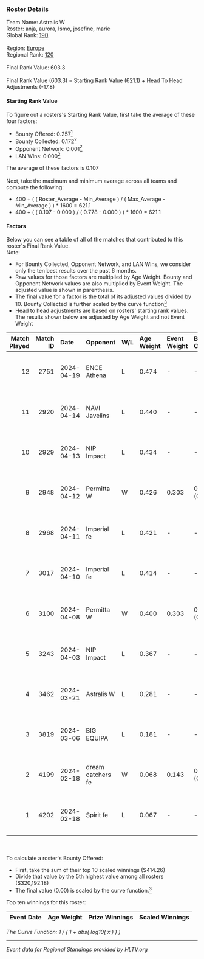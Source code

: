 ### Roster Details<br />
Team Name: Astralis W<br />
Roster: anja, aurora, Ismo, josefine, marie<br />
Global Rank: [190](../standings_global.md)<br />
<br />
Region: [Europe]( ../standings_europe.md)<br />
Regional Rank: [120]( ../standings_europe.md)<br />
<br />
Final Rank Value:  603.3<br />
<br />
Final Rank Value (603.3) = Starting Rank Value (621.1) + Head To Head Adjustments (-17.8)<br />

#### Starting Rank Value<br />
To figure out a rosters's Starting Rank Value, first take the average of these four factors:<br />
- Bounty Offered: 0.257[<sup>1</sup>](#table2)
- Bounty Collected: 0.172[<sup>2</sup>](#table1)
- Opponent Network: 0.001[<sup>2</sup>](#table1)
- LAN Wins: 0.000[<sup>2</sup>](#table1)

The average of these factors is 0.107<br />
<br />
Next, take the maximum and minimum average across all teams and compute the following:<br />
- 400 + ( ( Roster_Average - Min_Average ) / ( Max_Average - Min_Average ) ) * 1600 = 621.1
- 400 + ( ( 0.107 - 0.000 ) / ( 0.778 - 0.000 ) ) * 1600 = 621.1


#### Factors<br />
Below you can see a table of all of the matches that contributed to this roster's Final Rank Value.<br />
Note:<br />

- For Bounty Collected, Opponent Network, and LAN Wins, we consider only the ten best results over the past 6 months.
- Raw values for those factors are multiplied by Age Weight. Bounty and Opponent Network values are also multiplied by Event Weight. The adjusted value is shown in parenthesis.
- The final value for a factor is the total of its adjusted values divided by 10. Bounty Collected is further scaled by the curve function[<sup>3</sup>](#curveFunction)
- Head to head adjustments are based on rosters' starting rank values. The results shown below are adjusted by Age Weight and not Event Weight
<span id="table1"></span><br />


| Match Played | Match ID | Date       | Opponent          | W/L | Age Weight | Event Weight | Bounty Collected | Opponent Network | LAN Wins  | H2H Adj. | Roster                              |
| -: | -: | :- | :- | :- | :- | :- | :- | :- | :- | -: | :- |
|           12 |     2751 | 2024-04-19 | ENCE Athena       | L   | 0.474      | -            | -                | -                | -         |    -6.99 | anja, aurora, Ismo, josefine, marie |
|           11 |     2920 | 2024-04-14 | NAVI Javelins     | L   | 0.440      | -            | -                | -                | -         |    -3.33 | anja, aurora, Ismo, josefine, marie |
|           10 |     2929 | 2024-04-13 | NIP Impact        | L   | 0.434      | -            | -                | -                | -         |    -4.71 | anja, aurora, Ismo, josefine, marie |
|            9 |     2948 | 2024-04-12 | Permitta W        | W   | 0.426      | 0.303        | 0.000 (0.000)    | 0.016 (0.002)    | 0 (0.000) |     4.67 | anja, aurora, Ismo, josefine, marie |
|            8 |     2968 | 2024-04-11 | Imperial fe       | L   | 0.421      | -            | -                | -                | -         |    -1.10 | anja, aurora, Ismo, josefine, marie |
|            7 |     3017 | 2024-04-10 | Imperial fe       | L   | 0.414      | -            | -                | -                | -         |    -1.10 | anja, aurora, Ismo, josefine, marie |
|            6 |     3100 | 2024-04-08 | Permitta W        | W   | 0.400      | 0.303        | 0.000 (0.000)    | 0.016 (0.002)    | 0 (0.000) |     4.35 | anja, aurora, Ismo, josefine, marie |
|            5 |     3243 | 2024-04-03 | NIP Impact        | L   | 0.367      | -            | -                | -                | -         |    -4.32 | anja, aurora, Ismo, josefine, marie |
|            4 |     3462 | 2024-03-21 | Astralis W        | L   | 0.281      | -            | -                | -                | -         |    -3.97 | anja, aurora, Ismo, josefine, marie |
|            3 |     3819 | 2024-03-06 | BIG EQUIPA        | L   | 0.181      | -            | -                | -                | -         |    -1.72 | anja, aurora, Ismo, josefine, marie |
|            2 |     4199 | 2024-02-18 | dream catchers fe | W   | 0.068      | 0.143        | 0.016 (0.000)    | 0.167 (0.002)    | 0 (0.000) |     1.35 | anja, aurora, Ismo, josefine, marie |
|            1 |     4202 | 2024-02-18 | Spirit fe         | L   | 0.067      | -            | -                | -                | -         |    -0.93 | anja, aurora, Ismo, josefine, marie |

<br />
<span id="table2"></span><br />
To calculate a roster's Bounty Offered:<br />

- First, take the sum of their top 10 scaled winnings ($414.26)
- Divide that value by the 5th highest value among all rosters ($320,192.18)
- The final value (0.00) is scaled by the curve function.[<sup>3</sup>](#curveFunction)

Top ten winnings for this roster:<br />

| Event Date | Age Weight | Prize Winnings | Scaled Winnings |
| :- | -: | :- | :- |


<span id="curveFunction"></span>_The Curve Function: 1 / ( 1 + abs( log10( x ) ) )_<br />

---
_Event data for Regional Standings provided by HLTV.org_<br />
